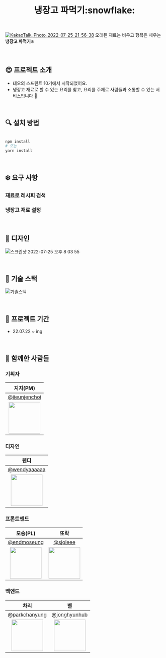 <div align="center"><h1> 냉장고 파먹기:snowflake: </div>
<br>

<a href="http://naengpa.netlify.app"> ![KakaoTalk_Photo_2022-07-25-21-56-38](https://user-images.githubusercontent.com/109858852/180783180-41ff451c-a898-4781-b9ec-a8631d397c8a.png)</a>
오래된 재료는 비우고 행복은 채우는 **냉장고 파먹기**:snowflake:

<br>

## :heart_eyes: 프로젝트 소개

- 테오의 스프린트 10기에서 시작되었어요.
- 냉장고 재료로 할 수 있는 요리를 찾고, 요리를 주제로 사람들과 소통할 수 있는 서비스입니다 🍳

<br>

## :mag: 설치 방법

```bash

npm install
# 또는
yarn install

```

<br>
  
## :snowflake: 요구 사항

### 재료로 레시피 검색

### 냉장고 재료 설정

<br>
  
## :rainbow: 디자인

![스크린샷 2022-07-25 오후 8 03 55](https://user-images.githubusercontent.com/50781066/180764659-b5d83b62-3715-4b39-b4d1-0a2bec764b83.png)

<br>

## :rocket: 기술 스택

![기술스택](https://user-images.githubusercontent.com/109858852/180799855-1234293a-cba4-4d95-a662-a26740ef806e.png)

<br>

## :calendar: 프로젝트 기간

- 22.07.22 ~ ing

<br>

## :construction_worker: 함께한 사람들

### 기획자

|                                  지지(PM)                                  |
| :------------------------------------------------------------------------: |
|              [@jieunjenchoi](https://github.com/jieunjenchoi)              |
| <img src="https://avatars.githubusercontent.com/jieunjenchoi" width="100"> |

### 디자인

|                                   웬디                                    |
| :-----------------------------------------------------------------------: |
|              [@wendyaaaaaa](https://github.com/wendyaaaaaa)               |
| <img src="https://avatars.githubusercontent.com/wendyaaaaaa" width="100"> |

### 프론트엔드

|                                 모승(PL)                                 |                                 또락                                  |
| :----------------------------------------------------------------------: | :-------------------------------------------------------------------: |
|               [@endmoseung](https://github.com/endmoseung)               |                [@sjoleee](https://github.com/sjoleee)                 |
| <img src="https://avatars.githubusercontent.com/endmoseung" width="100"> | <img src="https://avatars.githubusercontent.com/sjoleee" width="100"> |

### 백엔드

|                                    차리                                    |                                    벨                                     |
| :------------------------------------------------------------------------: | :-----------------------------------------------------------------------: |
|              [@parkchanyung](https://github.com/parkchanyung)              |              [@jonghyunhub](https://github.com/jonghyunhub)               |
| <img src="https://avatars.githubusercontent.com/parkchanyung" width="100"> | <img src="https://avatars.githubusercontent.com/jonghyunhub" width="100"> |
